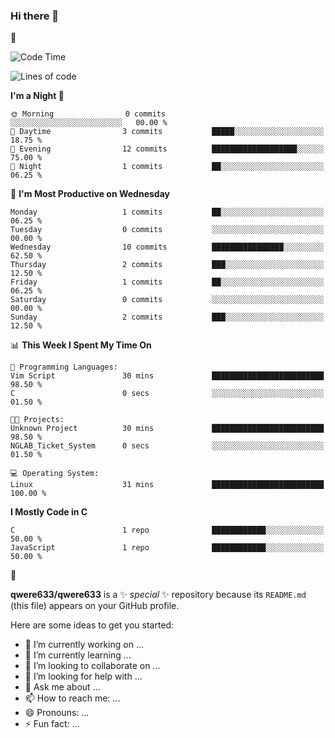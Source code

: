 ### Hi there 👋

🎄

<!--START_SECTION:waka-->
![Code Time](http://img.shields.io/badge/Code%20Time-13%20hrs%201%20min-blue)

![Lines of code](https://img.shields.io/badge/From%20Hello%20World%20I%27ve%20Written-42.4%20thousand%20lines%20of%20code-blue)

**I'm a Night 🦉** 

```text
🌞 Morning                0 commits           ░░░░░░░░░░░░░░░░░░░░░░░░░   00.00 % 
🌆 Daytime                3 commits           █████░░░░░░░░░░░░░░░░░░░░   18.75 % 
🌃 Evening                12 commits          ███████████████████░░░░░░   75.00 % 
🌙 Night                  1 commits           ██░░░░░░░░░░░░░░░░░░░░░░░   06.25 % 
```
📅 **I'm Most Productive on Wednesday** 

```text
Monday                   1 commits           ██░░░░░░░░░░░░░░░░░░░░░░░   06.25 % 
Tuesday                  0 commits           ░░░░░░░░░░░░░░░░░░░░░░░░░   00.00 % 
Wednesday                10 commits          ████████████████░░░░░░░░░   62.50 % 
Thursday                 2 commits           ███░░░░░░░░░░░░░░░░░░░░░░   12.50 % 
Friday                   1 commits           ██░░░░░░░░░░░░░░░░░░░░░░░   06.25 % 
Saturday                 0 commits           ░░░░░░░░░░░░░░░░░░░░░░░░░   00.00 % 
Sunday                   2 commits           ███░░░░░░░░░░░░░░░░░░░░░░   12.50 % 
```


📊 **This Week I Spent My Time On** 

```text
💬 Programming Languages: 
Vim Script               30 mins             █████████████████████████   98.50 % 
C                        0 secs              ░░░░░░░░░░░░░░░░░░░░░░░░░   01.50 % 

🐱‍💻 Projects: 
Unknown Project          30 mins             █████████████████████████   98.50 % 
NGLAB_Ticket_System      0 secs              ░░░░░░░░░░░░░░░░░░░░░░░░░   01.50 % 

💻 Operating System: 
Linux                    31 mins             █████████████████████████   100.00 % 
```

**I Mostly Code in C** 

```text
C                        1 repo              ████████████░░░░░░░░░░░░░   50.00 % 
JavaScript               1 repo              ████████████░░░░░░░░░░░░░   50.00 % 
```




<!--END_SECTION:waka-->



🌲

**qwere633/qwere633** is a ✨ _special_ ✨ repository because its `README.md` (this file) appears on your GitHub profile.

Here are some ideas to get you started:

- 🔭 I’m currently working on ...
- 🌱 I’m currently learning ...
- 👯 I’m looking to collaborate on ...
- 🤔 I’m looking for help with ...
- 💬 Ask me about ...
- 📫 How to reach me: ...
- 😄 Pronouns: ...
- ⚡ Fun fact: ...


